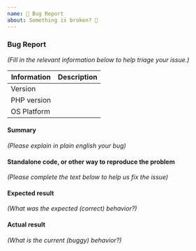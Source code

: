 ```yaml
---
name: 🐛 Bug Report
about: Something is broken? 🔨
---
```


### Bug Report

_(Fill in the relevant information below to help triage your issue.)_

| Information | Description |
|-------------|-------------|
| Version     |             |
| PHP version |             |
| OS Platform |             |

#### Summary

_(Please explain in plain english your bug)_

#### Standalone code, or other way to reproduce the problem

_(Please complete the text below to help us fix the issue)_

#### Expected result

_(What was the expected (correct) behavior?)_

#### Actual result

_(What is the current (buggy) behavior?)_
